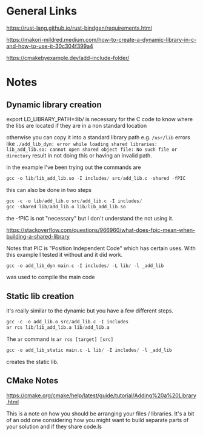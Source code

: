 # General Links

https://rust-lang.github.io/rust-bindgen/requirements.html

https://makori-mildred.medium.com/how-to-create-a-dynamic-library-in-c-and-how-to-use-it-30c304f399a4

https://cmakebyexample.dev/add-include-folder/

# Notes

## Dynamic library creation

export LD_LIBRARY_PATH=:lib/ is necessary for the C code to know where the libs are located if they are in a non standard location

otherwise you can copy it into a standard library path e.g. `/usr/lib` errors like `./add_lib_dyn: error while loading shared libraries: lib_add_lib.so: cannot open shared object file: No such file or directory` result in not doing this or having an invalid path.

in the example I've been trying out the commands are 

```c
gcc -o lib/lib_add_lib.so -I includes/ src/add_lib.c -shared -fPIC
```

this can also be done in two steps

```c
gcc -c -o lib/add_lib.o src/add_lib.c -I includes/
gcc -shared lib/add_lib.o lib/lib_add_lib.so
```

the -fPIC is not "necessary" but I don't understand the not using it.

https://stackoverflow.com/questions/966960/what-does-fpic-mean-when-building-a-shared-library

Notes that PIC is "Position Independent Code" which has certain uses. With this example I tested it without and it did work.

```c
gcc -o add_lib_dyn main.c -I includes/ -L lib/ -l _add_lib
```

was used to compile the main code

## Static lib creation

it's really similar to the dynamic but you have a few different steps.

```c
gcc -c -o add_lib.o src/add_lib.c -I includes
ar rcs lib/lib_add_lib.a lib/add_lib.a
```

The `ar` command is `ar rcs [target] [src]`

```c
gcc -o add_lib_static main.c -L lib/ -I includes/ -l _add_lib
```

creates the static lib.

## CMake Notes

https://cmake.org/cmake/help/latest/guide/tutorial/Adding%20a%20Library.html

This is a note on how you should be arranging your files / libraries. It's a bit of an odd one considering how you might want to build separate parts of your solution and if they share code.ls
